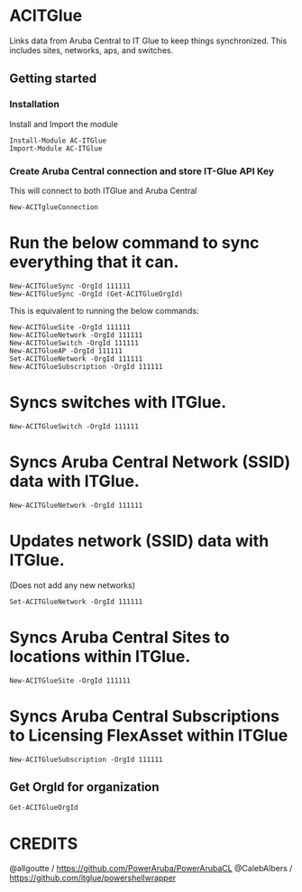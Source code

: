 # ACITGlue
Links data from Aruba Central to IT Glue to keep things synchronized.
This includes sites, networks, aps, and switches.

## Getting started

### Installation
Install and Import the module

```
Install-Module AC-ITGlue
Import-Module AC-ITGlue
```

### Create Aruba Central connection and store IT-Glue API Key
This will connect to both ITGlue and Aruba Central
```
New-ACITglueConnection
```

# Run the below command to sync everything that it can.
```
New-ACITGlueSync -OrgId 111111
New-ACITGlueSync -OrgId (Get-ACITGlueOrgId)
```
This is equivalent to running the below commands:

```
New-ACITGlueSite -OrgId 111111
New-ACITGlueNetwork -OrgId 111111
New-ACITGlueSwitch -OrgId 111111
New-ACITGlueAP -OrgId 111111
Set-ACITGlueNetwork -OrgId 111111
New-ACITGlueSubscription -OrgId 111111
```

# Syncs switches with ITGlue.
```
New-ACITGlueSwitch -OrgId 111111
```

# Syncs Aruba Central Network (SSID) data with ITGlue.
```
New-ACITGlueNetwork -OrgId 111111
```

# Updates network (SSID) data with ITGlue.
(Does not add any new networks)
```
Set-ACITGlueNetwork -OrgId 111111
```

# Syncs Aruba Central Sites to locations within ITGlue.
```
New-ACITGlueSite -OrgId 111111
```

# Syncs Aruba Central Subscriptions to Licensing FlexAsset within ITGlue
```
New-ACITGlueSubscription -OrgId 111111
```

## Get OrgId for organization
```
Get-ACITGlueOrgId 
```

# CREDITS
@allgoutte /  https://github.com/PowerAruba/PowerArubaCL
@CalebAlbers / https://github.com/itglue/powershellwrapper
